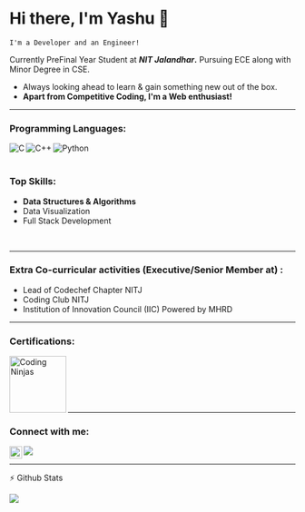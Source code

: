 # Hi there, I'm Yashu 👋
`I'm a Developer and an Engineer!`

Currently PreFinal Year Student at **_NIT Jalandhar_.**
Pursuing ECE along with Minor Degree in CSE.

- Always looking ahead to learn & gain something new out of the box.
- **Apart from Competitive Coding, I'm a Web enthusiast!**

<hr/>

### Programming Languages:
<img align="left" alt="C" src="https://img.icons8.com/color/50/000000/c-programming.png" />
<img align="left" alt="C++" src="https://img.icons8.com/color/50/000000/c-plus-plus-logo.png"/>
<img align="left" alt="Python" src="https://img.icons8.com/ios-glyphs/50/000000/python.png" />
<br/>
<br/>

### Top Skills:

-  **Data Structures & Algorithms**
- Data Visualization
- Full Stack Development

<!-- ### Cloud Platforms:
<img align="left" alt="AWS" src="https://cdn.appythings.nl/wp-content/uploads/2018/06/aws-logo-icon-PNG-Transparent-Background.png" width="75" height="75" />
<img align="left" alt="Azure" src="https://www.wintellect.com/wp-content/uploads/2020/02/azure1.png" width="110" height="75" /> -->

<!-- <br/><br/> -->
<br/><hr/>

### Extra Co-curricular activities (Executive/Senior Member at) :

- Lead of Codechef Chapter NITJ
- Coding Club NITJ
- Institution of Innovation Council (IIC) Powered by MHRD

<hr/>

### Certifications:
<img align="left" alt="Coding Ninjas" src="https://www.codingninjas.com/assets-landing/images/CNLOGO.svg" width="100" height="100" />

<!-- <img align="left" alt="Microsoft Certified : Azure AI Fundamentals" src="https://www.noticebard.com/wp-content/uploads/2017/07/nptel-logo.jpg" width="100" height="100" /> -->

<!-- <img align="left" alt="Microsoft Certified : Azure AI Engineer" src="https://miro.medium.com/max/1200/1*osrSBsTxaaB3cLK8C0FXzg.png" width="100" height="100" />

<img align="left" alt="Microsoft Certified : Azure Data Scientist" src="https://miro.medium.com/max/600/1*0II-GwnU9Ad4S8IrDGF3fQ.png" width="100" height="100" /> -->

<!--
<img align="left" alt="Microsoft Certified : Azure Fundamentals" src="https://images.squarespace-cdn.com/content/v1/5af21c03e17ba3f52f6d007b/1564594919808-23KLDW21ITQ8T4GZOM7B/ke17ZwdGBToddI8pDm48kAf-OpKpNsh_OjjU8JOdDKBZw-zPPgdn4jUwVcJE1ZvWQUxwkmyExglNqGp0IvTJZUJFbgE-7XRK3dMEBRBhUpwkCFOLgzJj4yIx-vIIEbyWWRd0QUGL6lY_wBICnBy59Ye9GKQq6_hlXZJyaybXpCc/fundamentalbadge.png" width="160" height="160" />
<img align="left" alt="Oracle Certified Associate" src="https://images.youracclaim.com/images/697cf123-74b0-4356-9055-9973471d26d6/03_Oracle_Cloud_Infrastructure_Foundations_Associate.png" width="165" height="165" />
<img align="left" alt="Oracle Certified Specialist" src=https://cdn.app.compendium.com/uploads/user/e7c690e8-6ff9-102a-ac6d-e4aebca50425/a3840b1f-8bcd-4f75-b843-eedcb449408e/Image/031ce4f3eae2fe5d6928f346cc8b8b3c/oracle_certification_badge_oc_specialist.png " width="150" height="160" />
<img align="left" alt="Aviatrix Certified Engineer" src="https://2ujst446wdhv3307z249ttp0-wpengine.netdna-ssl.com/wp-content/uploads/2020/04/ACE-Image250Asset-5.png" width="150" height="180" />-->

<br/><br/><br/><br/><br/>
<!--For Certification Profile / To verify the above logo's [click here](https://www.youracclaim.com/users/amardeepsingh)-->

<hr/>

### Connect with me:

<!-- [<img align="left" alt="codeSTACKr | Twitter" width="22px" src="https://cdn.jsdelivr.net/npm/simple-icons@v3/icons/twitter.svg" />][twitter] -->
[<img align="left" alt="codeSTACKr | LinkedIn" width="22px" src="https://cdn.jsdelivr.net/npm/simple-icons@v3/icons/linkedin.svg" />][linkedin]
[<img align="left" src="https://img.icons8.com/material-sharp/24/000000/github.png"/>][github]

<!-- [twitter]: https://twitter.com/s_amardeep9 -->
[linkedin]: https://www.linkedin.com/in/yashu-nitj/
[github]: https://github.com/Yashu-Garg

<br/><hr/>

:zap: Github Stats

  <!--<img align="left" alt="Amardeep's Github Status" src="https://github-readme-stats.vercel.app/api?username=s-amardeep&show_icons=true&hide_border=true&theme=dracula" />-->
  <img align="left" src="https://github-readme-stats.vercel.app/api/top-langs/?username=s-amardeep&theme=dracula&layout=compact" />
